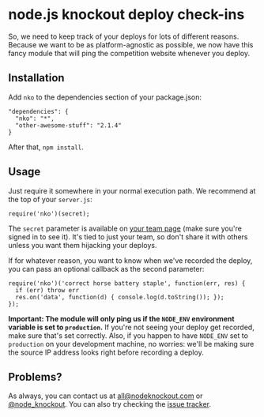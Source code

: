 # node.js knockout deploy check-ins

So, we need to keep track of your deploys for lots of different reasons.
Because we want to be as platform-agnostic as possible, we now have this fancy
module that will ping the competition website whenever you deploy.

## Installation

Add `nko` to the dependencies section of your package.json:

    "dependencies": {
      "nko": "*",
      "other-awesome-stuff": "2.1.4"
    }

After that, `npm install`.

## Usage

Just require it somewhere in your normal execution path. We recommend at the
top of your `server.js`:

    require('nko')(secret);

The `secret` parameter is available on [your team page] (make sure you're
signed in to see it). It's tied to just your team, so don't share it with
others unless you want them hijacking your deploys.

If for whatever reason, you want to know when we've recorded the deploy, you
can pass an optional callback as the second parameter:

    require('nko')('correct horse battery staple', function(err, res) {
      if (err) throw err
      res.on('data', function(d) { console.log(d.toString()); });
    });

__Important: The module will only ping us if the `NODE_ENV` environment
variable is set to `production`.__ If you're not seeing your deploy get
recorded, make sure that's set correctly. Also, if you happen to have
`NODE_ENV` set to `production` on your development machine, no worries: we'll
be making sure the source IP address looks right before recording a deploy.

## Problems?

As always, you can contact us at [all@nodeknockout.com] or [@node_knockout].
You can also try checking the [issue tracker].

[your team page]: http://nodeknockout.com/teams/mine
[all@nodeknockout.com]: mailto:all@nodeknockout.com
[@node_knockout]: http://twitter.com/node_knockout
[issue tracker]: https://github.com/nko2/website/issues
